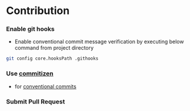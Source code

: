 # Contribution

### Enable git hooks

* Enable conventional commit message verification by executing below command from project directory

```bash
git config core.hooksPath .githooks
```

### Use [commitizen](https://github.com/commitizen/cz-cli#conventional-commit-messages-as-a-global-utility)

* for [conventional commits](https://www.conventionalcommits.org/en/v1.0.0/)

### Submit Pull Request
